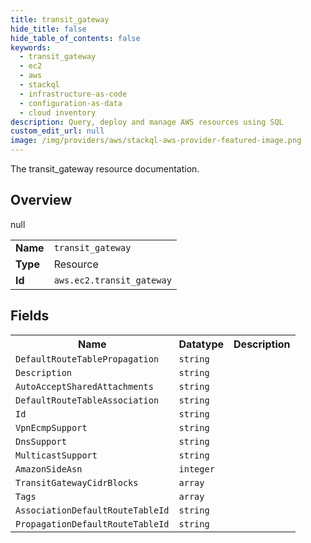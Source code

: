 ```yaml
---
title: transit_gateway
hide_title: false
hide_table_of_contents: false
keywords:
  - transit_gateway
  - ec2
  - aws
  - stackql
  - infrastructure-as-code
  - configuration-as-data
  - cloud inventory
description: Query, deploy and manage AWS resources using SQL
custom_edit_url: null
image: /img/providers/aws/stackql-aws-provider-featured-image.png
---
```

The transit_gateway resource documentation.

## Overview
<table><tbody>
<tr><td><b>Name</b></td><td><code>transit_gateway</code></td></tr>
<tr><td><b>Type</b></td><td>Resource</td></tr>
null
<tr><td><b>Id</b></td><td><code>aws.ec2.transit_gateway</code></td></tr>
</tbody></table>

## Fields
<table><tbody>
<tr><th>Name</th><th>Datatype</th><th>Description</th></tr>
<tr><td><code>DefaultRouteTablePropagation</code></td><td><code>string</code></td><td></td></tr><tr><td><code>Description</code></td><td><code>string</code></td><td></td></tr><tr><td><code>AutoAcceptSharedAttachments</code></td><td><code>string</code></td><td></td></tr><tr><td><code>DefaultRouteTableAssociation</code></td><td><code>string</code></td><td></td></tr><tr><td><code>Id</code></td><td><code>string</code></td><td></td></tr><tr><td><code>VpnEcmpSupport</code></td><td><code>string</code></td><td></td></tr><tr><td><code>DnsSupport</code></td><td><code>string</code></td><td></td></tr><tr><td><code>MulticastSupport</code></td><td><code>string</code></td><td></td></tr><tr><td><code>AmazonSideAsn</code></td><td><code>integer</code></td><td></td></tr><tr><td><code>TransitGatewayCidrBlocks</code></td><td><code>array</code></td><td></td></tr><tr><td><code>Tags</code></td><td><code>array</code></td><td></td></tr><tr><td><code>AssociationDefaultRouteTableId</code></td><td><code>string</code></td><td></td></tr><tr><td><code>PropagationDefaultRouteTableId</code></td><td><code>string</code></td><td></td></tr>
</tbody></table>